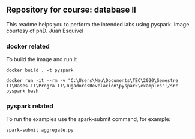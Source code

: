 ## Repository for course: database II
This readme helps you to perform the intended labs using pyspark. Image courtesy of phD. Juan Esquivel

### docker related  
To build the image and run it 
```
docker build . -t pyspark

docker run -it --rm -v "C:\Users\Mau\Documents\TEC\2020\Semestre II\Bases II\Progra II\JugadoresRevelacion\pyspark\examples":/src pyspark bash
```

### pyspark related
To run the examples use the spark-submit command, for example:

```
spark-submit aggregate.py
```